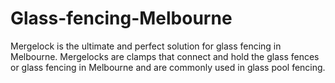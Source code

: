 # Glass-fencing-Melbourne
Mergelock is the ultimate and perfect solution for glass fencing in Melbourne. Mergelocks are clamps that connect and hold the glass fences or glass fencing in Melbourne and are commonly used in glass pool fencing.
